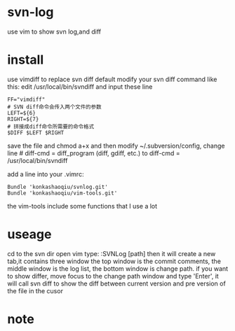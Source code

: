 svn-log
=======

use vim to show svn log,and diff

install
==========

use vimdiff to replace svn diff default
modify your svn diff command like this:
edit /usr/local/bin/svndiff and input these line

	FF="vimdiff"
	# SVN diff命令会传入两个文件的参数 
	LEFT=${6}
	RIGHT=${7}
	# 拼接成diff命令所需要的命令格式
	$DIFF $LEFT $RIGHT

save the file and chmod a+x 
and then modify ~/.subversion/config,
change line 
	# diff-cmd = diff_program (diff, gdiff, etc.)
to 
	diff-cmd = /usr/local/bin/svndiff

add a line into your .vimrc:

	Bundle 'konkashaoqiu/svnlog.git'
	Bundle 'konkashaoqiu/vim-tools.git'

the vim-tools include some functions that I use a lot

useage
==========

cd to the svn dir 
open vim
type: 
	:SVNLog [path]
then it will create a new tab,it contains three window
the top window is the commit comments,
the middle window is the log list,
the bottom window is change path.
if you want to show differ, move focus to the change path window
and type 'Enter', it will call svn diff to show the diff between current version and pre version of the file in the cusor

note
==========




